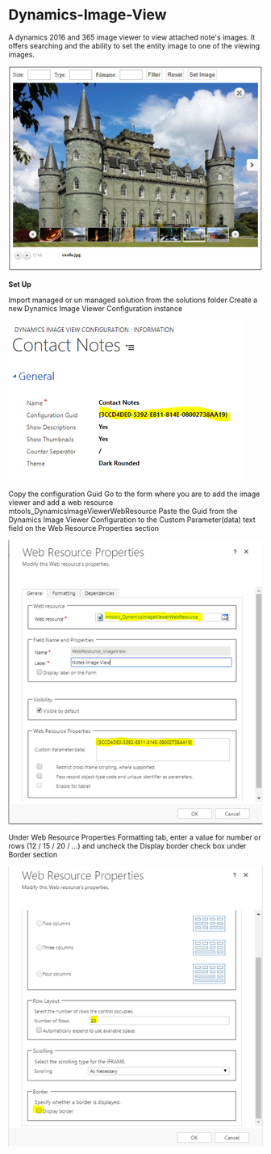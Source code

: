 # Dynamics-Image-View
A dynamics 2016 and 365 image viewer to view attached note's images. It offers searching and the ability to set the entity image to one of the viewing images.

![](Control.PNG)

**Set Up**

Import managed or un managed solution from the solutions folder
Create a new Dynamics Image Viewer Configuration instance

![](Config.PNG)

Copy the configuration Guid
Go to the form where you are to add the image viewer and add a web resource mtools_DynamicsImageViewerWebResource
Paste the Guid from the Dynamics Image Viewer Configuration to the Custom Parameter(data) text field on the Web Resource Properties section

![](Webresource01.PNG)

Under Web Resource Properties Formatting tab, enter a value for number or rows (12 / 15 / 20 / ...) and uncheck the Display border check box under Border section

![](Webresource02.PNG)

